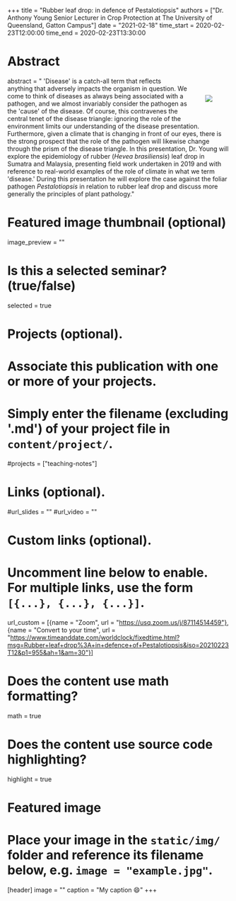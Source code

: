 +++
title = "Rubber leaf drop: in defence of Pestalotiopsis"
authors = ["Dr. Anthony Young Senior Lecturer in Crop Protection at The University of Queensland, Gatton Campus"]
date = "2021-02-18"
time_start = 2020-02-23T12:00:00
time_end = 2020-02-23T13:30:00

# Abstract
abstract = "<img src = '/img/seminars/ant-young.jpg' style = 'padding:40px; float:right'> 'Disease' is a catch-all term that reflects anything that adversely impacts the organism in question. We come to think of diseases as always being associated with a pathogen, and we almost invariably consider the pathogen as the 'cause' of the disease. Of course, this contravenes the central tenet of the disease triangle: ignoring the role of the environment limits our understanding of the disease presentation. Furthermore, given a climate that is changing in front of our eyes, there is the strong prospect that the role of the pathogen will likewise change through the prism of the disease triangle. In this presentation, Dr. Young will explore the epidemiology of rubber (_Hevea brasiliensis_) leaf drop in Sumatra and Malaysia, presenting field work undertaken in 2019 and with reference to real-world examples of the role of climate in what we term 'disease.' During this presentation he will explore the case against the foliar pathogen _Pestalotiopsis_ in relation to rubber leaf drop and discuss more generally the principles of plant pathology."

# Featured image thumbnail (optional)
image_preview = ""

# Is this a selected seminar? (true/false)
selected = true

# Projects (optional).
#   Associate this publication with one or more of your projects.
#   Simply enter the filename (excluding '.md') of your project file in `content/project/`.
#projects = ["teaching-notes"]

# Links (optional).
#url_slides = ""
#url_video = ""

# Custom links (optional).
#   Uncomment line below to enable. For multiple links, use the form `[{...}, {...}, {...}]`.
url_custom = [{name = "Zoom", url = "https://usq.zoom.us/j/87114514459"}, {name = "Convert to your time", url = "https://www.timeanddate.com/worldclock/fixedtime.html?msg=Rubber+leaf+drop%3A+in+defence+of+Pestalotiopsis&iso=20210223T12&p1=955&ah=1&am=30"}]


# Does the content use math formatting?
math = true

# Does the content use source code highlighting?
highlight = true

# Featured image
# Place your image in the `static/img/` folder and reference its filename below, e.g. `image = "example.jpg"`.
[header]
image = ""
caption = "My caption :smile:"
+++
